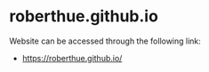 # roberthue.github.io

Website can be accessed through the following link:

* https://roberthue.github.io/

